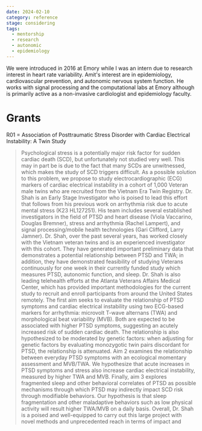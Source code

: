 ```yaml
---
date: 2024-02-10
category: reference
stage: considering
tags:
  - mentorship
  - research
  - autonomic
  - epidemiology
---
```


We were introduced in 2016 at Emory while I was an intern due to research interest in heart rate variability. 
Amit's interest are in epidemiology, cardiovascular prevention, and autonomic nervous system function. 
He works with signal processing and the computational labs at Emory although is primarily active as a non-invasive cardiologist and epidemiology faculty.

# Grants

R01 = Association of Posttraumatic Stress Disorder with Cardiac Electrical Instability: A Twin Study

> Psychological stress is a potentially major risk factor for sudden cardiac death (SCD), but unfortunately not studied very well. This may in part be is due to the fact that many SCDs are unwitnessed, which makes the study of SCD triggers difficult. As a possible solution to this problem, we propose to study electrocardiographic (ECG) markers of cardiac electrical instability in a cohort of 1,000 Veteran male twins who are recruited from the Vietnam Era Twin Registry. Dr. Shah is an Early Stage Investigator who is poised to lead this effort that follows from his previous work on arrhythmia risk due to acute mental stress (K23 HL127251). His team includes several established investigators in the field of PTSD and heart disease (Viola Vaccarino, Douglas Bremner), stress and arrhythmia (Rachel Lampert), and signal processing/mobile health technologies (Gari Clifford, Larry Jamner). Dr. Shah, over the past several years, has worked closely with the Vietnam veteran twins and is an experienced investigator with this cohort. They have generated important preliminary data that demonstrates a potential relationship between PTSD and TWA; in addition, they have demonstrated feasibility of studying Veterans continuously for one week in their currently funded study which measures PTSD, autonomic function, and sleep. Dr. Shah is also leading telehealth efforts at the Atlanta Veterans Affairs Medical Center, which has provided important methodologies for the current study to recruit and enroll participants from around the United States remotely. The first aim seeks to evaluate the relationship of PTSD symptoms and cardiac electrical instability using two ECG-based markers for arrhythmia: microvolt T-wave alternans (TWA) and morphological beat variability (MVB). Both are expected to be associated with higher PTSD symptoms, suggesting an acutely increased risk of sudden cardiac death. The relationship is also hypothesized to be moderated by genetic factors: when adjusting for genetic factors by evaluating monozygotic twin pairs discordant for PTSD, the relationship is attenuated. Aim 2 examines the relationship between everyday PTSD symptoms with an ecological momentary assessment and MVB/TWA. We hypothesize that acute increases in PTSD symptoms and stress also increase cardiac electrical instability, measured by higher TWA and MVB. Finally, aim 3 explores fragmented sleep and other behavioral correlates of PTSD as possible mechanisms through which PTSD may indirectly impact SCD risk through modifiable behaviors. Our hypothesis is that sleep fragmentation and other maladaptive behaviors such as low physical activity will result higher TWA/MVB on a daily basis. Overall, Dr. Shah is a poised and well-equipped to carry out this large project with novel methods and unprecedented reach in terms of impact and